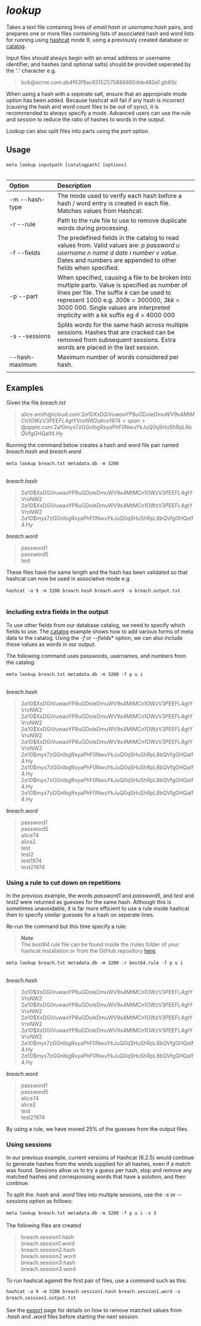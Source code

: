 # *lookup*

Takes a text file containing lines of *email:hash* or *username:hash* pairs, and prepares one or more files containing lists of associated hash and word lists for running using [hashcat](https://github.com/hashcat/hashcat) mode 9, using a previously created database or [catalog](CATALOG.md).

Input files should always begin with an email address or username identifier, and hashes (and optional salts) should be provided seperated by the ':' character e.g. 

> bob<span>@acme.com:ab4f63f9ac65152575886860dde480a1:gb89z

When using a hash with a seperate salt, ensure that an appropriate mode option has been added. Because hashcat will fail if any hash is incorrect (causing the hash and word count files to be out of sync), it is recommended to always specify a mode. Advanced users can use the *rule* and *session* to reduce the ratio of hashes to words in the output. 

Lookup can also split files into parts using the *part* option.

## Usage

`meta lookup inputpath [catalogpath] [options]`
&nbsp;<br>
&nbsp;<br>

| Option | Description |
| :--- | :--- |
| -m --hash-type| The mode used to verify each hash before a hash / word entry is created in each file. Matches values from Hashcat.|
| -r --rule| Path to the rule file to use to remove duplicate words during processing.|
| -f --fields| The predefined fields in the catalog to read values from. Valid values are: *p password u username n name d date i number v value*. Dates and numbers are appended to other fields when specified.
| -p --part| When specified, causing a file to be broken into multiple parts. Value is specified as number of lines per file. The suffix *k* can be used to represent 1000 e.g. *300k* = 300000, *3kk* = 3000 000. Single values are interpreted implicity with a kk suffix eg *4* = 4000 000 |
| -s --sessions| Splits words for the same hash across multiple sessions. Hashes that are cracked can be removed from subsequent sessions. Extra words are placed in the last session.|
| --hash-maximum | Maximum number of words considered per hash.|
| <img width=350> | |

 

## Examples
 
Given the file *breach.txt*

>alice.smith<span>@icloud.com:$2a$10$XsDGiVuwaoYP8uGDoleDmuWV9s4MtMCn1OWzV3PEEFL4gtYVroNW2
>alice1974<span>@apple.com:$2a$10$myx7zGGnlbgRxyaPhF0NwuYkJuQ0qSHuShRpL8bQVfgGHQaIf4.Hy

Running the command below creates a hash and word file pair named *breach.hash* and *breach.word*. 

`meta lookup breach.txt metadata.db -m 3200`
&nbsp;<br>
&nbsp;<br>

*breach.hash*
>$2a$10$XsDGiVuwaoYP8uGDoleDmuWV9s4MtMCn1OWzV3PEEFL4gtYVroNW2
>$2a$10$XsDGiVuwaoYP8uGDoleDmuWV9s4MtMCn1OWzV3PEEFL4gtYVroNW2
>$2a$10$myx7zGGnlbgRxyaPhF0NwuYkJuQ0qSHuShRpL8bQVfgGHQaIf4.Hy

*breach.word*
>password1  
>password5  
>test  			

These files have the same length and the hash has been validated so that hashcat can now be used in associative mode e.g.

`hashcat -a 9 -m 3200 breach.hash breach.word -o breach.output.txt`
&nbsp;<br>
&nbsp;<br>

	
### Including extra fields in the output
	
To use other fields from our database catalog, we need to specify which fields to use. The [catalog](https://github.com/metacrackorg/metacrack/blob/sqlite/CATALOG.md) example shows how to add various forms of meta data to the catalog. Using the *-f* or *--fields** option, we can also include these values as words in our output.

The following command uses passwords, usernames, and numbers from the catalog:

`meta lookup breach.txt metadata.db -m 3200 -f p u i`
&nbsp;<br>
&nbsp;<br>
	
*breach.hash*
>$2a$10$XsDGiVuwaoYP8uGDoleDmuWV9s4MtMCn1OWzV3PEEFL4gtYVroNW2
>$2a$10$XsDGiVuwaoYP8uGDoleDmuWV9s4MtMCn1OWzV3PEEFL4gtYVroNW2
>$2a$10$XsDGiVuwaoYP8uGDoleDmuWV9s4MtMCn1OWzV3PEEFL4gtYVroNW2
>$2a$10$XsDGiVuwaoYP8uGDoleDmuWV9s4MtMCn1OWzV3PEEFL4gtYVroNW2
>$2a$10$myx7zGGnlbgRxyaPhF0NwuYkJuQ0qSHuShRpL8bQVfgGHQaIf4.Hy
>$2a$10$myx7zGGnlbgRxyaPhF0NwuYkJuQ0qSHuShRpL8bQVfgGHQaIf4.Hy
>$2a$10$myx7zGGnlbgRxyaPhF0NwuYkJuQ0qSHuShRpL8bQVfgGHQaIf4.Hy
>$2a$10$myx7zGGnlbgRxyaPhF0NwuYkJuQ0qSHuShRpL8bQVfgGHQaIf4.Hy

*breach.word* 
>password1  
>password5  
>alice74   
>alice2    
>test     
>test2  
>test1974      
>test21974
	
  
### Using a rule to cut down on repetitions

In the previous example, the words *password1* and *password5*, and *test* and *test2* were returned as guesses for the same hash. Although this is sometimes unavoidable, it is far more efficient to use a rule inside hashcat then to specify similar guesses for a hash on seperate lines.

Re-run the command but this time specify a rule:
	
  > **Note**<br>
  > The *best64.rule* file can be found inside the /rules folder of your hashcat installation or from the GitHub repository [here](https://github.com/hashcat/hashcat/blob/master/rules/best64.rule). 

`meta lookup breach.txt metadata.db -m 3200 -r best64.rule -f p u i`
&nbsp;<br>
&nbsp;<br>
	
*breach.hash*
>$2a$10$XsDGiVuwaoYP8uGDoleDmuWV9s4MtMCn1OWzV3PEEFL4gtYVroNW2
>$2a$10$XsDGiVuwaoYP8uGDoleDmuWV9s4MtMCn1OWzV3PEEFL4gtYVroNW2
>$2a$10$XsDGiVuwaoYP8uGDoleDmuWV9s4MtMCn1OWzV3PEEFL4gtYVroNW2
>$2a$10$XsDGiVuwaoYP8uGDoleDmuWV9s4MtMCn1OWzV3PEEFL4gtYVroNW2
>$2a$10$myx7zGGnlbgRxyaPhF0NwuYkJuQ0qSHuShRpL8bQVfgGHQaIf4.Hy
>$2a$10$myx7zGGnlbgRxyaPhF0NwuYkJuQ0qSHuShRpL8bQVfgGHQaIf4.Hy

*breach.word*
>password1  
>password5  
>alice74  
>alice2  
>test  
>test21974  		

By using a rule, we have moved 25% of the guesses from the output files.
 
### Using sessions

In our previous example, current versions of Hashcat (6.2.5) would continue to generate hashes from the words supplied for all hashes, even if a match was found. Sessions allow us to try a guess per hash, stop and remove any matched hashes and corresponsing words that have a solution, and then continue. 
	
To split the *.hash* and *.word* files into multiple sessions, use the *-s* or *--sessions* option as follows:

`meta lookup breach.txt metadata.db -m 3200 -f p u i -s 3`
&nbsp;<br>
&nbsp;<br>
The following files are created
>breach.session1.hash  
>breach.session1.word  
>breach.session2.hash  
>breach.session2.word  
>breach.session3.hash  
>breach.session3.word 

To run hashcat against the first pair of files, use a command such as this:
	
`hashcat -a 9 -m 3200 breach.session1.hash breach.session1.word -o breach.session1.output.txt`
&nbsp;<br>
&nbsp;<br>
See the [export]() page for details on how to remove matched values from *.hash* and *.word* files before starting the next session.
